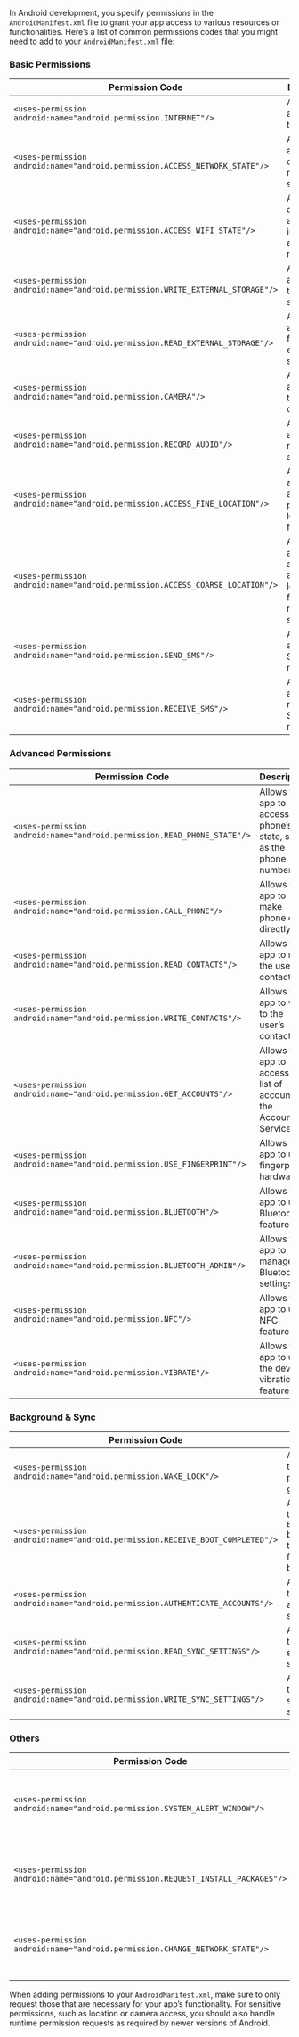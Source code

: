 In Android development, you specify permissions in the `AndroidManifest.xml` file to grant your app access to various resources or functionalities. Here’s a list of common permissions codes that you might need to add to your `AndroidManifest.xml` file:

### **Basic Permissions**

| Permission Code                               | Description                                                                                       |
|-----------------------------------------------|---------------------------------------------------------------------------------------------------|
| `<uses-permission android:name="android.permission.INTERNET"/>` | Allows access to the internet.                                                                  |
| `<uses-permission android:name="android.permission.ACCESS_NETWORK_STATE"/>` | Allows the app to check the network state.                                                     |
| `<uses-permission android:name="android.permission.ACCESS_WIFI_STATE"/>` | Allows the app to access information about Wi-Fi networks.                                       |
| `<uses-permission android:name="android.permission.WRITE_EXTERNAL_STORAGE"/>` | Allows the app to write to external storage.                                                     |
| `<uses-permission android:name="android.permission.READ_EXTERNAL_STORAGE"/>` | Allows the app to read from external storage.                                                     |
| `<uses-permission android:name="android.permission.CAMERA"/>` | Allows the app to use the device’s camera.                                                       |
| `<uses-permission android:name="android.permission.RECORD_AUDIO"/>` | Allows the app to record audio.                                                                   |
| `<uses-permission android:name="android.permission.ACCESS_FINE_LOCATION"/>` | Allows the app to access precise location from GPS.                                                |
| `<uses-permission android:name="android.permission.ACCESS_COARSE_LOCATION"/>` | Allows the app to access approximate location from network sources.                                |
| `<uses-permission android:name="android.permission.SEND_SMS"/>` | Allows the app to send SMS messages.                                                             |
| `<uses-permission android:name="android.permission.RECEIVE_SMS"/>` | Allows the app to receive SMS messages.                                                          |

### **Advanced Permissions**

| Permission Code                               | Description                                                                                       |
|-----------------------------------------------|---------------------------------------------------------------------------------------------------|
| `<uses-permission android:name="android.permission.READ_PHONE_STATE"/>` | Allows the app to access the phone’s state, such as the phone number.                             |
| `<uses-permission android:name="android.permission.CALL_PHONE"/>` | Allows the app to make phone calls directly.                                                      |
| `<uses-permission android:name="android.permission.READ_CONTACTS"/>` | Allows the app to read the user’s contacts.                                                       |
| `<uses-permission android:name="android.permission.WRITE_CONTACTS"/>` | Allows the app to write to the user’s contacts.                                                   |
| `<uses-permission android:name="android.permission.GET_ACCOUNTS"/>` | Allows the app to access the list of accounts in the Accounts Service.                           |
| `<uses-permission android:name="android.permission.USE_FINGERPRINT"/>` | Allows the app to use fingerprint hardware.                                                       |
| `<uses-permission android:name="android.permission.BLUETOOTH"/>` | Allows the app to use Bluetooth features.                                                         |
| `<uses-permission android:name="android.permission.BLUETOOTH_ADMIN"/>` | Allows the app to manage Bluetooth settings.                                                     |
| `<uses-permission android:name="android.permission.NFC"/>` | Allows the app to use NFC features.                                                               |
| `<uses-permission android:name="android.permission.VIBRATE"/>` | Allows the app to use the device’s vibration feature.                                              |

### **Background & Sync**

| Permission Code                               | Description                                                                                       |
|-----------------------------------------------|---------------------------------------------------------------------------------------------------|
| `<uses-permission android:name="android.permission.WAKE_LOCK"/>` | Allows the app to prevent the phone from going to sleep.                                           |
| `<uses-permission android:name="android.permission.RECEIVE_BOOT_COMPLETED"/>` | Allows the app to receive the `BOOT_COMPLETED` broadcast after the device finishes booting.       |
| `<uses-permission android:name="android.permission.AUTHENTICATE_ACCOUNTS"/>` | Allows the app to create accounts and set passwords.                                               |
| `<uses-permission android:name="android.permission.READ_SYNC_SETTINGS"/>` | Allows the app to read the synchronization settings.                                               |
| `<uses-permission android:name="android.permission.WRITE_SYNC_SETTINGS"/>` | Allows the app to write the synchronization settings.                                              |

### **Others**

| Permission Code                               | Description                                                                                       |
|-----------------------------------------------|---------------------------------------------------------------------------------------------------|
| `<uses-permission android:name="android.permission.SYSTEM_ALERT_WINDOW"/>` | Allows the app to display windows over other apps.                                                |
| `<uses-permission android:name="android.permission.REQUEST_INSTALL_PACKAGES"/>` | Allows the app to request the installation of packages.                                            |
| `<uses-permission android:name="android.permission.CHANGE_NETWORK_STATE"/>` | Allows the app to change network connectivity state.                                                |

When adding permissions to your `AndroidManifest.xml`, make sure to only request those that are necessary for your app’s functionality. For sensitive permissions, such as location or camera access, you should also handle runtime permission requests as required by newer versions of Android.

